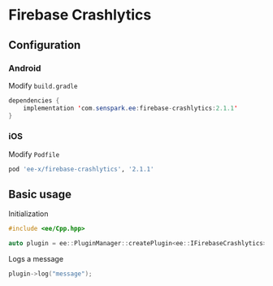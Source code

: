 # Firebase Crashlytics
## Configuration
### Android
Modify `build.gradle`
```java
dependencies {
    implementation 'com.senspark.ee:firebase-crashlytics:2.1.1'
}
```

### iOS
Modify `Podfile`
```ruby
pod 'ee-x/firebase-crashlytics', '2.1.1'
```

## Basic usage
Initialization
```cpp
#include <ee/Cpp.hpp>

auto plugin = ee::PluginManager::createPlugin<ee::IFirebaseCrashlytics>();
```

Logs a message
```cpp
plugin->log("message");
```